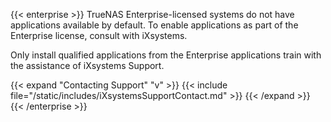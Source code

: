 &NewLine;

{{< enterprise >}}
TrueNAS Enterprise-licensed systems do not have applications available by default.
To enable applications as part of the Enterprise license, consult with iXsystems.

Only install qualified applications from the Enterprise applications train with the assistance of iXsystems Support.

{{< expand "Contacting Support" "v" >}}
{{< include file="/static/includes/iXsystemsSupportContact.md" >}}
{{< /expand >}}
{{< /enterprise >}}
